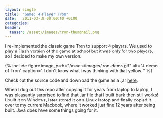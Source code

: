 ```yaml
---
layout: single
title:  "Game: 4-Player Tron"
date:   2011-03-18 00:00:00 +0100
categories:
header:
  teaser: /assets/images/tron-thumbnail.png
---
```


I re-implemented the classic game Tron to support 4 players.
We used to play a Flash version of the game at school but it was only for two players, so I decided to make my own version.

{% include figure image_path="/assets/images/tron-demo.gif" alt="A demo of Tron" caption="
I don't know what I was thinking with that yellow.
" %}

Check out the source code and download the game as a .jar [here](https://github.com/vvolhejn/Tron/).

When I dug out this repo after copying it for years from laptop to laptop, I was pleasantly surprised to find that .jar file that I built back then still works!
I built it on Windows, later stored it on a Linux laptop and finally copied it over to my current Macbook, where it worked just fine 12 years after being built.
Java does have some things going for it.
